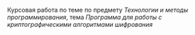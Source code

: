 Курсовая работа по теме по предмету *Технологии и методы программирования*, тема *Программа для работы с криптографическими алгоритмами шифрования*
